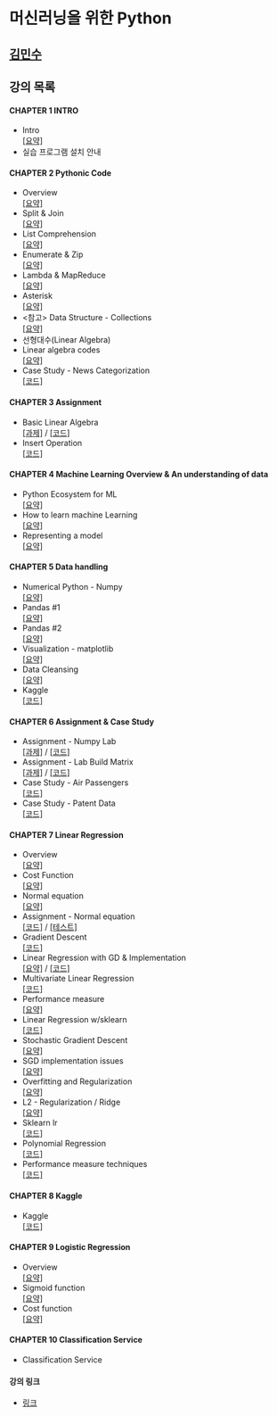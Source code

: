 머신러닝을 위한 Python
===============================
[김민수](https://github.com/alstn2468)
-------------------------------

## 강의 목록

#### CHAPTER 1 INTRO
- Intro<br/>
[[요약]](https://github.com/alstn2468/Python_For_Machine_Learning/blob/master/Chapter.1/1.md)
- 실습 프로그램 설치 안내


#### CHAPTER 2 Pythonic Code
- Overview<br/>
[[요약]](https://github.com/alstn2468/Python_For_Machine_Learning/blob/master/Chapter.2/1.md)
- Split & Join<br/>
[[요약]](https://github.com/alstn2468/Python_For_Machine_Learning/blob/master/Chapter.2/2.md)
- List Comprehension<br/>
[[요약]](https://github.com/alstn2468/Python_For_Machine_Learning/blob/master/Chapter.2/3.md)
- Enumerate & Zip<br/>
[[요약]](https://github.com/alstn2468/Python_For_Machine_Learning/blob/master/Chapter.2/4.md)
- Lambda & MapReduce<br/>
[[요약]](https://github.com/alstn2468/Python_For_Machine_Learning/blob/master/Chapter.2/5.md)
- Asterisk<br/>
[[요약]](https://github.com/alstn2468/Python_For_Machine_Learning/blob/master/Chapter.2/6.md)
- <참고> Data Structure - Collections<br/>
[[요약]](https://github.com/alstn2468/Python_For_Machine_Learning/blob/master/Chapter.2/7.md)
- 선형대수(Linear Algebra)
- Linear algebra codes<br/>
[[요약]](https://github.com/alstn2468/Python_For_Machine_Learning/blob/master/Chapter.2/8.md)
- Case Study - News Categorization<br/>
[[코드]](https://github.com/alstn2468/Python_For_Machine_Learning/blob/master/Chapter.2/news_categorizer.py)


#### CHAPTER 3 Assignment
- Basic Linear Algebra<br/>
[[과제]](https://github.com/alstn2468/Python_For_Machine_Learning/blob/master/Chapter.3/1.md) / [[코드]](https://github.com/alstn2468/Python_For_Machine_Learning/blob/master/Chapter.3/basic_linear_algebra.py)
- Insert Operation<br/>
[[코드]](https://github.com/alstn2468/Python_For_Machine_Learning/blob/master/Chapter.3/Insert_Operation.py)


#### CHAPTER 4 Machine Learning Overview & An understanding of data
- Python Ecosystem for ML<br/>
[[요약]](https://github.com/alstn2468/Python_For_Machine_Learning/blob/master/Chapter.4/1.md)
- How to learn machine Learning<br/>
[[요약]](https://github.com/alstn2468/Python_For_Machine_Learning/blob/master/Chapter.4/2.md)
- Representing a model<br/>
[[요약]](https://github.com/alstn2468/Python_For_Machine_Learning/blob/master/Chapter.4/3.md)


#### CHAPTER 5 Data handling
- Numerical Python - Numpy<br/>
[[요약]](https://github.com/alstn2468/Python_For_Machine_Learning/blob/master/Chapter.5/1/1.md)
- Pandas #1<br/>
[[요약]](https://github.com/alstn2468/Python_For_Machine_Learning/blob/master/Chapter.5/2/2.md)
- Pandas #2<br/>
[[요약]](https://github.com/alstn2468/Python_For_Machine_Learning/blob/master/Chapter.5/3/3.md)
- Visualization - matplotlib<br/>
[[요약]](https://github.com/alstn2468/Python_For_Machine_Learning/blob/master/Chapter.5/4/4.md)
- Data Cleansing<br/>
[[요약]](https://github.com/alstn2468/Python_For_Machine_Learning/blob/master/Chapter.5/5/5.md)
- Kaggle<br/>
[[코드]](https://github.com/alstn2468/Python_For_Machine_Learning/blob/master/Chapter.5/6/6.ipynb)


#### CHAPTER 6 Assignment & Case Study
- Assignment - Numpy Lab<br/>
[[과제]](https://github.com/alstn2468/Python_For_Machine_Learning/blob/master/Chapter.6/1.md) / [[코드]](https://github.com/alstn2468/Python_For_Machine_Learning/blob/master/Chapter.6/numpy_lab.py)
- Assignment - Lab Build Matrix<br/>
[[과제]](https://github.com/alstn2468/Python_For_Machine_Learning/blob/master/Chapter.6/2.md) / [[코드]](https://github.com/alstn2468/Python_For_Machine_Learning/blob/master/Chapter.6/build_matrix.py)
- Case Study - Air Passengers<br/>
[[코드]](https://github.com/alstn2468/Python_For_Machine_Learning/blob/master/Chapter.6/3.ipynb)
- Case Study - Patent Data<br/>
[[코드]](https://github.com/alstn2468/Python_For_Machine_Learning/blob/master/Chapter.6/4.ipynb)


#### CHAPTER 7 Linear Regression
- Overview<br/>
[[요약]](https://github.com/alstn2468/Python_For_Machine_Learning/blob/master/Chapter.7/1.md)
- Cost Function<br/>
[[요약]](https://github.com/alstn2468/Python_For_Machine_Learning/blob/master/Chapter.7/2.md)
- Normal equation<br/>
[[요약]](https://github.com/alstn2468/Python_For_Machine_Learning/blob/master/Chapter.7/3.md)
- Assignment - Normal equation<br/>
[[코드]](https://github.com/alstn2468/Python_For_Machine_Learning/blob/master/Chapter.7/normal_equation_lr.py) / [[테스트]](https://github.com/alstn2468/Python_For_Machine_Learning/blob/master/Chapter.7/4.ipynb)
- Gradient Descent<br/>
[[코드]](https://github.com/alstn2468/Python_For_Machine_Learning/blob/master/Chapter.7/5.ipynb)
- Linear Regression with GD & Implementation<br/>
[[요약]](https://github.com/alstn2468/Python_For_Machine_Learning/blob/master/Chapter.7/6.md) / [[코드]](https://github.com/alstn2468/Python_For_Machine_Learning/blob/master/Chapter.7/6.ipynb)
- Multivariate Linear Regression<br/>
[[코드]](https://github.com/alstn2468/Python_For_Machine_Learning/blob/master/Chapter.7/7.ipynb)
- Performance measure<br/>
[[요약]](https://github.com/alstn2468/Python_For_Machine_Learning/blob/master/Chapter.7/8.md)
- Linear Regression w/sklearn<br/>
[[코드]](https://github.com/alstn2468/Python_For_Machine_Learning/blob/master/Chapter.7/9.ipynb)
- Stochastic Gradient Descent<br/>
[[요약]](https://github.com/alstn2468/Python_For_Machine_Learning/blob/master/Chapter.7/10.md)
- SGD implementation issues<br/>
[[요약]](https://github.com/alstn2468/Python_For_Machine_Learning/blob/master/Chapter.7/11.md)
- Overfitting and Regularization<br/>
[[요약]](https://github.com/alstn2468/Python_For_Machine_Learning/blob/master/Chapter.7/12.md)
- L2 - Regularization / Ridge<br/>
[[요약]](https://github.com/alstn2468/Python_For_Machine_Learning/blob/master/Chapter.7/13.md)
- Sklearn lr<br/>
[[코드]](https://github.com/alstn2468/Python_For_Machine_Learning/blob/master/Chapter.7/14.ipynb)
- Polynomial Regression<br/>
[[코드]](https://github.com/alstn2468/Python_For_Machine_Learning/blob/master/Chapter.7/15.ipynb)
- Performance measure techniques<br/>
[[코드]](https://github.com/alstn2468/Python_For_Machine_Learning/blob/master/Chapter.7/16.ipynb)


#### CHAPTER 8 Kaggle
- Kaggle<br/>
[[코드]](https://github.com/alstn2468/Python_For_Machine_Learning/blob/master/Chapter.8/1.ipynb)


#### CHAPTER 9 Logistic Regression
- Overview<br/>
[[요약]](https://github.com/alstn2468/Python_For_Machine_Learning/blob/master/Chapter.9/1.md)
- Sigmoid function<br/>
[[요약]](https://github.com/alstn2468/Python_For_Machine_Learning/blob/master/Chapter.9/2.md)
- Cost function<br/>
[[요약]](https://github.com/alstn2468/Python_For_Machine_Learning/blob/master/Chapter.9/3.md)


#### CHAPTER 10 Classification Service
- Classification Service

#### 강의 링크
- [링크](https://www.edwith.org/aipython/joinLectures/14365)
